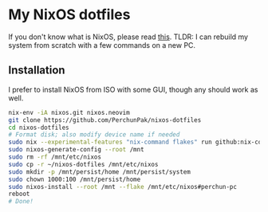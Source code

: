 # My NixOS dotfiles

If you don't know what is NixOS, please read [this](https://nixos.wiki/wiki/Overview_of_the_NixOS_Linux_distribution).
TLDR: I can rebuild my system from scratch with a few commands on a new PC.

## Installation

I prefer to install NixOS from ISO with some GUI, though any should work as well.

```bash
nix-env -iA nixos.git nixos.neovim
git clone https://github.com/PerchunPak/nixos-dotfiles
cd nixos-dotfiles
# Format disk; also modify device name if needed
sudo nix --experimental-features "nix-command flakes" run github:nix-community/disko/latest -- --mode disko ./systems/x86_64-linux/perchun-pc/disko.nix --arg device '"/dev/nvme0n1"'
sudo nixos-generate-config --root /mnt
sudo rm -rf /mnt/etc/nixos
sudo cp -r ~/nixos-dotfiles /mnt/etc/nixos
sudo mkdir -p /mnt/persist/home /mnt/persist/system
sudo chown 1000:100 /mnt/persist/home
sudo nixos-install --root /mnt --flake /mnt/etc/nixos#perchun-pc
reboot
# Done!
```
